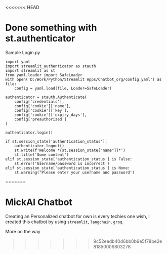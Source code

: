 <<<<<<< HEAD
# Done something with st.authenticator
Sample Login.py
```
import yaml
import streamlit_authenticator as stauth
import streamlit as st
from yaml.loader import SafeLoader
with open('D:/Work/Python/Streamlit Apps/Chatbot_org/config.yaml') as file:
    config = yaml.load(file, Loader=SafeLoader)

authenticator = stauth.Authenticate(
    config['credentials'],
    config['cookie']['name'],
    config['cookie']['key'],
    config['cookie']['expiry_days'],
    config['preauthorized']
)

authenticator.login()

if st.session_state['authentication_status']:
    authenticator.logout()
    st.write(f'Welcome *{st.session_state["name"]}*')
    st.title('Some content')
elif st.session_state['authentication_status'] is False:
    st.error('Username/password is incorrect')
elif st.session_state['authentication_status'] is None:
    st.warning('Please enter your username and password')
```
=======
# MickAI Chatbot
Creating an Personalized chatbot for own is every techies one wish, I created this chatbot by using `streamlit`, `langchain`, `groq`. 

More on the way
>>>>>>> 9c52eedb40d6bb0b9e5f78be2e81850009803278
